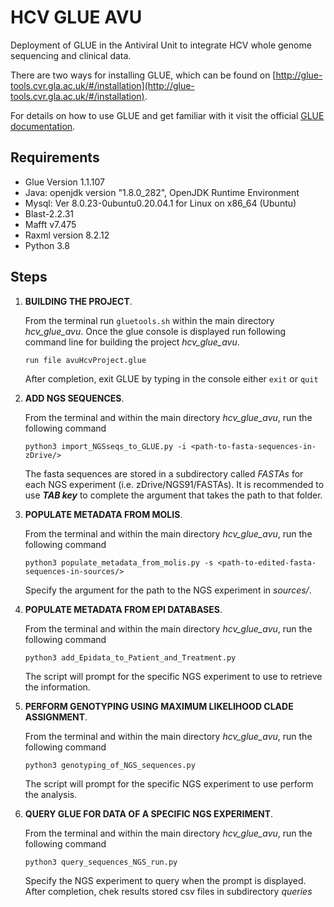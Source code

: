 # HCV GLUE AVU

Deployment of GLUE in the Antiviral Unit to integrate HCV whole genome sequencing and clinical data.

There are two ways for installing GLUE, which can be found on [http://glue-tools.cvr.gla.ac.uk/#/installation](http://glue-tools.cvr.gla.ac.uk/#/installation).

For details on how to use GLUE and get familiar with it visit the official [GLUE documentation](http://glue-tools.cvr.gla.ac.uk/#/home).

## Requirements
- Glue Version 1.1.107
- Java: openjdk version "1.8.0_282", OpenJDK Runtime Environment
- Mysql: Ver 8.0.23-0ubuntu0.20.04.1 for Linux on x86_64 (Ubuntu)
- Blast-2.2.31
- Mafft v7.475
- Raxml version 8.2.12
- Python 3.8

## Steps

1. **BUILDING THE PROJECT**.

    From the terminal run `gluetools.sh` within the main directory *hcv_glue_avu*.
    Once the glue console is displayed run following command line for building the project *hcv_glue_avu*.

    `run file avuHcvProject.glue`

    After completion, exit GLUE by typing in the console either `exit` or `quit` 

2. **ADD NGS SEQUENCES**. 

    From the terminal and within the main directory *hcv_glue_avu*, run the following command
    
    `python3 import_NGSseqs_to_GLUE.py -i <path-to-fasta-sequences-in-zDrive/>`
    
    The fasta sequences are stored in a subdirectory called *FASTAs* for each NGS experiment (i.e. zDrive/NGS91/FASTAs). It is recommended to use ***TAB key*** to complete the argument that takes the path to that folder.

3. **POPULATE METADATA FROM MOLIS**.

    From the terminal and within the main directory *hcv_glue_avu*, run the following command
    
    `python3 populate_metadata_from_molis.py -s <path-to-edited-fasta-sequences-in-sources/>`
    
    Specify the argument for the path to the NGS experiment in *sources/*.


4. **POPULATE METADATA FROM EPI DATABASES**.

    From the terminal and within the main directory *hcv_glue_avu*, run the following command
    
    `python3 add_Epidata_to_Patient_and_Treatment.py`
    
    The script will prompt for the specific NGS experiment to use to retrieve the information.

5. **PERFORM GENOTYPING USING MAXIMUM LIKELIHOOD CLADE ASSIGNMENT**.

    From the terminal and within the main directory *hcv_glue_avu*, run the following command
    
    `python3 genotyping_of_NGS_sequences.py`
    
    The script will prompt for the specific NGS experiment to use perform the analysis.

6. **QUERY GLUE FOR DATA OF A SPECIFIC NGS EXPERIMENT**.

    From the terminal and within the main directory *hcv_glue_avu*, run the following command
    
    `python3 query_sequences_NGS_run.py`
    
    Specify the NGS experiment to query when the prompt is displayed.
    After completion, chek results stored csv files in subdirectory *queries*